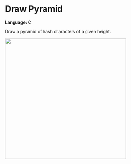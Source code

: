 # Draw Pyramid
<strong>Language: C</strong>

Draw a pyramid of hash characters of a given height.

<img src ="http://41.media.tumblr.com/2b6bb808ab4503c3da40e5afbdce5696/tumblr_inline_nxbmnbbr2S1tvc5hi_1280.png" width="400">
